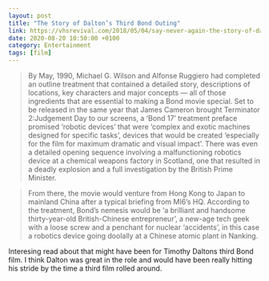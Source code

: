 ```yaml
--- 
layout: post 
title: "The Story of Dalton’s Third Bond Outing" 
link: https://vhsrevival.com/2018/05/04/say-never-again-the-story-of-daltons-third-bond-outing/
date: 2020-08-20 10:50:00 +0100 
category: Entertainment 
tags: [film] 
--- 
```


> By May, 1990, Michael G. Wilson and Alfonse Ruggiero had completed an outline treatment that contained a detailed story, descriptions of locations, key characters and major concepts — all of those ingredients that are essential to making a Bond movie special. Set to be released in the same year that James Cameron brought Terminator 2:Judgement Day to our screens, a ‘Bond 17’ treatment preface promised ‘robotic devices’ that were ‘complex and exotic machines designed for specific tasks’, devices that would be created ‘especially for the film for maximum dramatic and visual impact’. There was even a detailed opening sequence involving a malfunctioning robotics device at a chemical weapons factory in Scotland, one that resulted in a deadly explosion and a full investigation by the British Prime Minister.

> From there, the movie would venture from Hong Kong to Japan to mainland China after a typical briefing from MI6’s HQ. According to the treatment, Bond’s nemesis would be ‘a brilliant and handsome thirty-year-old British-Chinese entrepreneur’, a new-age tech geek with a loose screw and a penchant for nuclear ‘accidents’, in this case a robotics device going doolally at a Chinese atomic plant in Nanking. 

Interesing read about that might have been for Timothy Daltons third Bond film. I think Dalton was great in the role and would have been really hitting his stride by the time a third film rolled around. 
